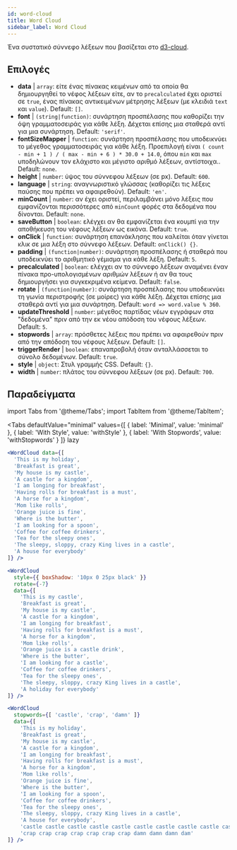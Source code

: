 ```yaml
---
id: word-cloud 
title: Word Cloud
sidebar_label: Word Cloud
---
```


Ένα συστατικό σύννεφο λέξεων που βασίζεται στο [d3-cloud](https://github.com/jasondavies/d3-cloud).

## Επιλογές

* __data__ | `array`: είτε ένας πίνακας κειμένων από τα οποία θα δημιουργηθεί το νέφος λέξεων είτε, αν το `precalculated` έχει οριστεί σε `true`, ένας πίνακας αντικειμένων μέτρησης λέξεων (με κλειδιά `text` και `value`). Default: `[]`.
* __font__ | `(string|function)`: συνάρτηση προσπέλασης που καθορίζει την όψη γραμματοσειράς για κάθε λέξη. Δέχεται επίσης μια σταθερά αντί για μια συνάρτηση. Default: `'serif'`.
* __fontSizeMapper__ | `function`: συνάρτηση προσπέλασης που υποδεικνύει το μέγεθος γραμματοσειράς για κάθε λέξη. Προεπιλογή είναι `( count - min + 1 ) / ( max - min + 6 ) * 30.0 + 14.0`, όπου `min` και `max` υποδηλώνουν τον ελάχιστο και μέγιστο αριθμό λέξεων, αντίστοιχα.. Default: `none`.
* __height__ | `number`: ύψος του σύννεφου λέξεων (σε px). Default: `600`.
* __language__ | `string`: αναγνωριστικό γλώσσας (καθορίζει τις λέξεις παύσης που πρέπει να αφαιρεθούν). Default: `'en'`.
* __minCount__ | `number`: αν έχει οριστεί, περιλαμβάνει μόνο λέξεις που εμφανίζονται περισσότερες από `minCount` φορές στα δεδομένα που δίνονται. Default: `none`.
* __saveButton__ | `boolean`: ελέγχει αν θα εμφανίζεται ένα κουμπί για την αποθήκευση του νέφους λέξεων ως εικόνα. Default: `true`.
* __onClick__ | `function`: συνάρτηση επανάκλησης που καλείται όταν γίνεται κλικ σε μια λέξη στο σύννεφο λέξεων. Default: `onClick() {}`.
* __padding__ | `(function|number)`: συνάρτηση προσπέλασης ή σταθερά που υποδεικνύει το αριθμητικό γέμισμα για κάθε λέξη. Default: `5`.
* __precalculated__ | `boolean`: ελέγχει αν το σύννεφο λέξεων αναμένει έναν πίνακα προ-υπολογισμένων αριθμών λέξεων ή αν θα τους δημιουργήσει για συγκεκριμένα κείμενα. Default: `false`.
* __rotate__ | `(function|number)`: συνάρτηση προσπέλασης που υποδεικνύει τη γωνία περιστροφής (σε μοίρες) για κάθε λέξη. Δέχεται επίσης μια σταθερά αντί για μια συνάρτηση. Default: `word => word.value % 360`.
* __updateThreshold__ | `number`: μέγεθος παρτίδας νέων εγγράφων στα "δεδομένα" πριν από την εκ νέου απόδοση του νέφους λέξεων. Default: `5`.
* __stopwords__ | `array`: πρόσθετες λέξεις που πρέπει να αφαιρεθούν πριν από την απόδοση του νέφους λέξεων. Default: `[]`.
* __triggerRender__ | `boolean`: επαναπροβολή όταν ανταλλάσσεται το σύνολο δεδομένων. Default: `true`.
* __style__ | `object`: Στυλ γραμμής CSS. Default: `{}`.
* __width__ | `number`: πλάτος του σύννεφου λέξεων (σε px). Default: `700`.


## Παραδείγματα

import Tabs from '@theme/Tabs';
import TabItem from '@theme/TabItem';

<Tabs
    defaultValue="minimal"
    values={[
        { label: 'Minimal', value: 'minimal' },
        { label: 'With Style', value: 'withStyle' },
        { label: 'With Stopwords', value: 'withStopwords' }
    ]}
    lazy
>

<TabItem value="minimal">

```jsx live
<WordCloud data={[
  'This is my holiday', 
  'Breakfast is great', 
  'My house is my castle', 
  'A castle for a kingdom', 
  'I am longing for breakfast',
  'Having rolls for breakfast is a must',
  'A horse for a kingdom',
  'Mom like rolls',
  'Orange juice is fine',
  'Where is the butter',
  'I am looking for a spoon',
  'Coffee for coffee drinkers',
  'Tea for the sleepy ones',
  'The sleepy, sloppy, crazy King lives in a castle',
  'A house for everybody'
]} />
```
</TabItem>

<TabItem value="withStyle">

```jsx live
<WordCloud 
  style={{ boxShadow: '10px 0 25px black' }}
  rotate={-7}
  data={[
    'This is my castle', 
    'Breakfast is great', 
    'My house is my castle', 
    'A castle for a kingdom', 
    'I am longing for breakfast',
    'Having rolls for breakfast is a must',
    'A horse for a kingdom',
    'Mom like rolls',
    'Orange juice is a castle drink',
    'Where is the butter',
    'I am looking for a castle',
    'Coffee for coffee drinkers',
    'Tea for the sleepy ones',
    'The sleepy, sloppy, crazy King lives in a castle',
    'A holiday for everybody'
]} />
```
</TabItem>

<TabItem value="withStopwords">

```jsx live
<WordCloud 
  stopwords={[ 'castle', 'crap', 'damn' ]}
  data={[
    'This is my holiday', 
    'Breakfast is great', 
    'My house is my castle', 
    'A castle for a kingdom', 
    'I am longing for breakfast',
    'Having rolls for breakfast is a must',
    'A horse for a kingdom',
    'Mom like rolls',
    'Orange juice is fine',
    'Where is the butter',
    'I am looking for a spoon',
    'Coffee for coffee drinkers',
    'Tea for the sleepy ones',
    'The sleepy, sloppy, crazy King lives in a castle',
    'A house for everybody',
    'castle castle castle castle castle castle castle castle castle castle',
    'crap crap crap crap crap crap crap damn damn damn dam'
]} />
```

</TabItem>

</Tabs>
